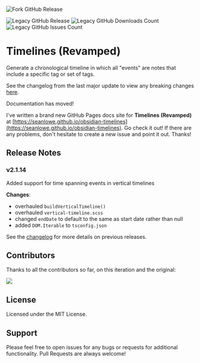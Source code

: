 ![Fork GitHub Release](https://img.shields.io/github/v/release/seanlowe/obsidian-timelines)
<!-- ![Fork GitHub Downloads Count](https://img.shields.io/github/downloads/seanlowe/obsidian-timelines/total) -->

![Legacy GitHub Release](https://img.shields.io/github/v/release/Darakah/obsidian-timelines?label=Last%20Legacy%20Release&color=red)
![Legacy GitHub Downloads Count](https://img.shields.io/github/downloads/Darakah/obsidian-timelines/total?label=Legacy%20Downloads&color=blue)
![Legacy GitHub Issues Count](https://img.shields.io/github/issues/Darakah/obsidian-timelines?label=Legacy%20Issues)

# Timelines (Revamped)

Generate a chronological timeline in which all "events" are notes that include a specific tag or set of tags.

See the changelog from the last major update to view any breaking changes [here](./changelog.md#v200).

Documentation has moved!

I've written a brand new GitHub Pages docs site for **Timelines (Revamped)** at [https://seanlowe.github.io/obsidian-timelines](https://seanlowe.github.io/obsidian-timelines). Go check it out! If there are any problems, don't hesitate to create a new issue and point it out. Thanks!

## Release Notes

### v2.1.14

Added support for time spanning events in vertical timelines

**Changes**:
- overhauled `buildVerticalTimeline()`
- overhauled `vertical-timeline.scss`
- changed `endDate` to default to the same as start date rather than null
- added `DOM.Iterable` to `tsconfig.json`

See the [changelog](./changelog.md) for more details on previous releases.

## Contributors

Thanks to all the contributors so far, on this iteration and the original:

<a href="https://github.com/seanlowe/obsidian-timelines/graphs/contributors">
  <img src="https://contrib.rocks/image?repo=seanlowe/obsidian-timelines" />
</a>

## License

Licensed under the MIT License.

## Support

Please feel free to open issues for any bugs or requests for additional functionality. Pull Requests are always welcome!

